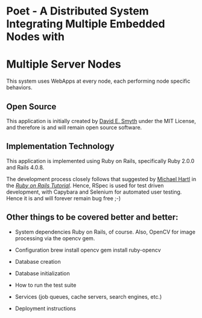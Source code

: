 # Poet - A Distributed System Integrating Multiple Embedded Nodes with
# Multiple Server Nodes

This system uses WebApps at every node, each performing node specific
behaviors.

## Open Source

This application is initially created by  <a
href="mailto:Capt.David.Smyth@gmail.com?subject=Poetry">David E. Smyth</a>
under the MIT License, and therefore is and will remain open source software.

## Implementation Technology

This application is implemented using Ruby on Rails, specifically Ruby 2.0.0
and Rails 4.0.8.

The development process closely follows that suggested by [Michael
Hartl](http://michaelhartl.com/) in  the [*Ruby on Rails
Tutorial*](http://railstutorial.org/). Hence, RSpec is used for test driven
development, with Capybara and Selenium for automated user testing. Hence it
is and will forever remain bug free ;-)

## Other things to be covered better and better:

* System dependencies
Ruby on Rails, of course. Also, OpenCV for image processing via the opencv
gem.

* Configuration
brew install opencv
gem install ruby-opencv

* Database creation

* Database initialization

* How to run the test suite

* Services (job queues, cache servers, search engines, etc.)

* Deployment instructions




